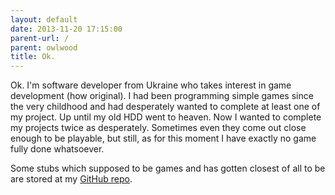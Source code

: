 ```yaml
---
layout: default
date: 2013-11-20 17:15:00
parent-url: /
parent: owlwood
title: Ok.
---
```

Ok. I'm software developer from Ukraine who takes interest in game development (how original). I had been programming simple games since the very childhood and had desperately wanted to complete at least one of my project. Up until my old HDD went to heaven. Now I wanted to complete my projects twice as desperately. Sometimes even they come out close enough to be playable, but still, as for this moment I have exactly no game fully done whatsoever.  

Some stubs which supposed to be games and has gotten closest of all to be are stored at my [GitHub repo](https://github.com/umi0451).

